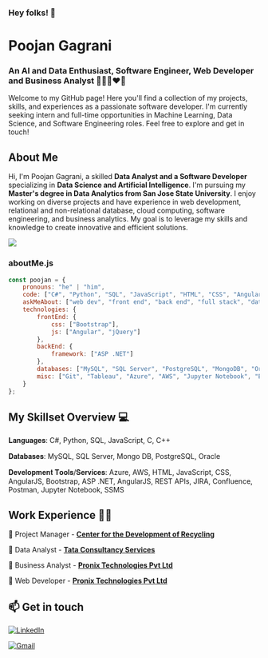### Hey folks! 👋

<!--
**poojan243/poojan243** is a ✨ _special_ ✨ repository because its `README.md` (this file) appears on your GitHub profile.

Here are some ideas to get you started:

- 🔭 I’m currently working on ...
- 🌱 I’m currently learning ...
- 👯 I’m looking to collaborate on ...
- 🤔 I’m looking for help with ...
- 💬 Ask me about ...
- 📫 How to reach me: ...
- 😄 Pronouns: ...
- ⚡ Fun fact: ...
-->

# Poojan Gagrani
### An AI and Data Enthusiast, Software Engineer, Web Developer and Business Analyst 🧑🏻‍💻❤️‍🔥
Welcome to my GitHub page! Here you'll find a collection of my projects, skills, and experiences as a passionate software developer. I'm currently seeking intern and full-time opportunities in Machine Learning, Data Science, and Software Engineering roles. Feel free to explore and get in touch!

## About Me
Hi, I'm Poojan Gagrani, a skilled **Data Analyst and a Software Developer** specializing in **Data Science and Artificial Intelligence**. I'm pursuing my  **Master's degree in Data Analytics from San Jose State University**. I enjoy working on diverse projects and have experience in web development, relational and non-relational database, cloud computing, software engineering, and business analytics. My goal is to leverage my skills and knowledge to create innovative and efficient solutions.

![](https://komarev.com/ghpvc/?username=poojan243&color=blueviolet)

<!--Credits for template: https://github.com/amadoabaca -->

### aboutMe.js

```javascript
const poojan = {
    pronouns: "he" | "him",
    code: ["C#", "Python", "SQL", "JavaScript", "HTML", "CSS", "AngularJS"],
    askMeAbout: ["web dev", "front end", "back end", "full stack", "data analytics", "machine learning", "spirituality"],
    technologies: {
        frontEnd: {
            css: ["Bootstrap"],
            js: ["Angular", "jQuery"]
        },
        backEnd: {
            framework: ["ASP .NET"]
        },
        databases: ["MySQL", "SQL Server", "PostgreSQL", "MongoDB", "Oracle"],
        misc: ["Git", "Tableau", "Azure", "AWS", "Jupyter Notebook", "ETL"]
    }
};
```


<!-- section - skills -->

## My Skillset Overview 💻

𝐋𝐚𝐧𝐠𝐮𝐚𝐠𝐞𝐬: C#, Python, SQL, JavaScript, C, C++

𝐃𝐚𝐭𝐚𝐛𝐚𝐬𝐞𝐬: MySQL, SQL Server, Mongo DB, PostgreSQL, Oracle 

𝐃𝐞𝐯𝐞𝐥𝐨𝐩𝐦𝐞𝐧𝐭 𝐓𝐨𝐨𝐥𝐬/𝐒𝐞𝐫𝐯𝐢𝐜𝐞𝐬: Azure, AWS, HTML, JavaScript, CSS, AngularJS, Bootstrap, ASP .NET, AngularJS, REST APIs, JIRA, Confluence, Postman, Jupyter Notebook, SSMS 

<!-- section - skills -->


<!-- section - job details -->

## Work Experience 👨‍💼

📌 Project Manager - [**Center for the Development of Recycling**](https://www.recyclestuff.org)

📌 Data Analyst - [**Tata Consultancy Services**](https://www.tcs.com)

📌 Business Analyst - [**Pronix Technologies Pvt Ltd**](https://www.pronixtech.com)

📌 Web Developer - [**Pronix Technologies Pvt Ltd**](https://www.pronixtech.com)


<!-- certification - skills --

## Certifications:

[**Certified AWS Cloud Architect**](https://www.credly.com/badges/deabd030-6871-4d6d-9363-c50a1059b656/public_url)

-- certification - skills -->


## 📫 Get in touch

<a href="https://www.linkedin.com/in/poojan-gagrani/"><img alt="LinkedIn" src="https://img.shields.io/badge/linkedin%20-%230077B5.svg?&style=flat&logo=linkedin&logoColor=white"/></a> &nbsp;

<a href="mailto:gagranipoojan@yahoo.com"><img alt="Gmail" src="https://img.shields.io/badge/Gmail-D14836?style=flat&logo=gmail&logoColor=white" /></a> &nbsp;
